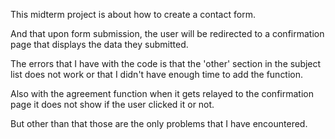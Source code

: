 This midterm project is about how to create a contact form.

And that upon form submission, the user will be redirected to a confirmation page that displays the data they submitted.


The errors that I have with the code is that the 'other' section in the subject list does not work or that I didn't have enough time to add the function.

Also with the agreement function when it gets relayed to the confirmation page it does not show if the user clicked it or not.

But other than that those are the only problems that I have encountered.
